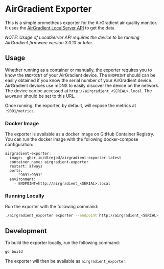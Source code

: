 # AirGradient Exporter

This is a simple prometheus exporter for the AirGradient air quality monitor. It uses the [AirGradient
LocalServer API](https://github.com/airgradienthq/arduino/blob/master/docs/local-server.md) to get the data.

*NOTE: Usage of LocalServer API requires the device to be running AirGradient firmware version 3.0.10 or later.*

## Usage

Whether running as a container or manually, the exporter requires you to know the `ENDPOINT` of your AirGradient device.
The `ENDPOINT` should can be easily obtained if you know the serial number of your AirGradient device. AirGradient
devices use mDNS to easily discover the device on the network. The device can be accessed at
`http://airgradient_<SERIAL>.local`. The `ENDPOINT` should be set to this URL.

Once running, the exporter, by default, will expose the metrics at `:9091/metrics`.

### Docker Image
The exporter is available as a docker image on GitHub Container Registry. You can run the docker image with the
following docker-compose configuration:

```
airgradient-exporter:
  image:  ghcr.io/dtrejod/airgradient-exporter:latest
  container_name: airgradient-exporter
  restart: always
  ports:
    - "9091:9091"
  environment:
    - ENDPOINT=http://airgradient_<SERIAL>.local
```


### Running Locally
Run the exporter with the following command:

```bash
./airgradient_exporter exporter --endpoint http://airgradient_<SERIAL>.local
```

## Development

To build the exporter locally, run the following command:

```bash
go build
```

The exporter will then be available as `airgradient_exporter`.


